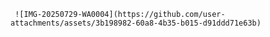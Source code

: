  
     
     ![IMG-20250729-WA0004](https://github.com/user-attachments/assets/3b198982-60a8-4b35-b015-d91ddd71e63b)
